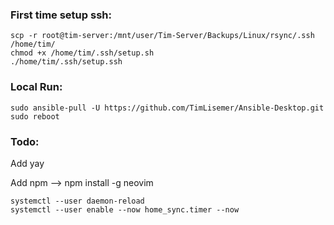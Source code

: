 ### First time setup ssh:

```
scp -r root@tim-server:/mnt/user/Tim-Server/Backups/Linux/rsync/.ssh /home/tim/
chmod +x /home/tim/.ssh/setup.sh
./home/tim/.ssh/setup.ssh
```

### Local Run:

```
sudo ansible-pull -U https://github.com/TimLisemer/Ansible-Desktop.git
sudo reboot
```

### Todo:

Add yay

Add npm --> npm install -g neovim
```
systemctl --user daemon-reload
systemctl --user enable --now home_sync.timer --now
```
